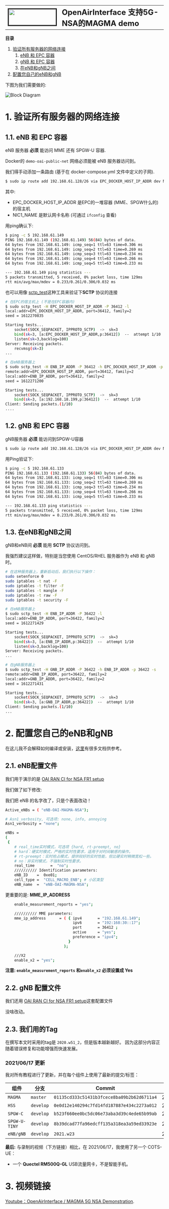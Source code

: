 <table style="border-collapse: collapse; border: none;">
  <tr style="border-collapse: collapse; border: none;">
    <td style="border-collapse: collapse; border: none;">
      <a href="http://www.openairinterface.org/">
         <img src="./images/oai_final_logo.png" alt="" border=3 height=50 width=150>
         </img>
      </a>
    </td>
    <td style="border-collapse: collapse; border: none; vertical-align: center;">
      <b><font size = "5">OpenAirInterface 支持5G-NSA的MAGMA demo</font></b>
    </td>
  </tr>
</table>


**目录**

1.  [验证所有服务器的网络连接](#1-验证所有服务器的网络连接)
    1.  [eNB 和 EPC 容器](#11-eNB-和-EPC-容器)
    2.  [gNB 和 EPC 容器](#12-gNB-和-EPC-容器)
    3.  [在eNB和gNB之间](#13-在eNB和gNB之间)
2.  [配置您自己的eNB和gNB](#2-配置您自己的eNB和gNB)

下图为我们需要做的:

![Block Diagram](./images/OAI-MAGMA-NSA-Demo-Network-configuration.png)


# 1. 验证所有服务器的网络连接 #

## 1.1. eNB 和 EPC 容器 ##

eNB 服务器 **必须** 能访问 MME 还有 SPGW-U 容器.

Docker的 `demo-oai-public-net` 网络必须能被 eNB 服务器访问到。

我们得手动添加一条路由 (基于在 docker-compose.yml 文件中定义的子网).

```bash
$ sudo ip route add 192.168.61.128/26 via EPC_DOCKER_HOST_IP_ADDR dev NIC1_NAME
```

其中:

- EPC_DOCKER_HOST_IP_ADDR 是EPC的一堆容器 (MME、SPGW什么的) 的宿主机
- NIC1_NAME 是默认网卡名称 (可通过 `ifconfig` 查看)

用ping确认下:

```bash
$ ping -c 5 192.168.61.149
PING 192.168.61.149 (192.168.61.149) 56(84) bytes of data.
64 bytes from 192.168.61.149: icmp_seq=1 ttl=63 time=0.306 ms
64 bytes from 192.168.61.149: icmp_seq=2 ttl=63 time=0.269 ms
64 bytes from 192.168.61.149: icmp_seq=3 ttl=63 time=0.234 ms
64 bytes from 192.168.61.149: icmp_seq=4 ttl=63 time=0.266 ms
64 bytes from 192.168.61.149: icmp_seq=5 ttl=63 time=0.233 ms

--- 192.168.61.149 ping statistics ---
5 packets transmitted, 5 received, 0% packet loss, time 129ms
rtt min/avg/max/mdev = 0.233/0.261/0.306/0.032 ms
```

也可以用像 [sctp_test](https://manpages.debian.org/testing/lksctp-tools/sctp_test.1.en.html)这种工具来验证下**SCTP** 协议的连接

```bash
# 在EPC的宿主机上 (不是在EPC容器内)
$ sudo sctp_test -H EPC_DOCKER_HOST_IP_ADDR -P 36412 -l
local:addr=EPC_DOCKER_HOST_IP_ADDR, port=36412, family=2
seed = 1612270835

Starting tests...
	socket(SOCK_SEQPACKET, IPPROTO_SCTP)  ->  sk=3
	bind(sk=3, [a:EPC_DOCKER_HOST_IP_ADDR,p:36412])  --  attempt 1/10
	listen(sk=3,backlog=100)
Server: Receiving packets.
	recvmsg(sk=3) 
...
```

```bash
# 在eNB服务器上
$ sudo sctp_test -H ENB_IP_ADDR -P 36412 -h EPC_DOCKER_HOST_IP_ADDR -p 36412 -s
remote:addr=EPC_DOCKER_HOST_IP_ADDR, port=36412, family=2
local:addr=ENB_IP_ADDR, port=36412, family=2
seed = 1612271200

Starting tests...
	socket(SOCK_SEQPACKET, IPPROTO_SCTP)  ->  sk=3
	bind(sk=3, [a:192.168.18.199,p:36412])  --  attempt 1/10
Client: Sending packets.(1/10)
....
```
## 1.2. gNB 和 EPC 容器 ##

gNB服务器 **必须** 能访问到SPGW-U容器

```bash
$ sudo ip route add 192.168.61.128/26 via EPC_DOCKER_HOST_IP_ADDR dev NIC2_NAME
```

用Ping验证下:

```bash
$ ping -c 5 192.168.61.133
PING 192.168.61.133 (192.168.61.133) 56(84) bytes of data.
64 bytes from 192.168.61.133: icmp_seq=1 ttl=63 time=0.306 ms
64 bytes from 192.168.61.133: icmp_seq=2 ttl=63 time=0.269 ms
64 bytes from 192.168.61.133: icmp_seq=3 ttl=63 time=0.234 ms
64 bytes from 192.168.61.133: icmp_seq=4 ttl=63 time=0.266 ms
64 bytes from 192.168.61.133: icmp_seq=5 ttl=63 time=0.233 ms

--- 192.168.61.133 ping statistics ---
5 packets transmitted, 5 received, 0% packet loss, time 129ms
rtt min/avg/max/mdev = 0.233/0.261/0.306/0.032 ms
```

## 1.3. 在eNB和gNB之间 ##

gNB和eNB间 **必须** 能用 **SCTP** 协议访问到。

我强烈建议这样做，特别是当您使用 CentOS/RHEL 服务器作为 eNB 和 gNB 时。

```bash
# 在这种服务器上，重新启动后，我们执行以下操作：
sudo setenforce 0
sudo iptables -t nat -F
sudo iptables -t filter -F
sudo iptables -t mangle -F
sudo iptables -t raw -F
sudo iptables -t security -F
```

```bash
# 在eNB服务器上
$ sudo sctp_test -H ENB_IP_ADDR -P 36422 -l
local:addr=ENB_IP_ADDR, port=36422, family=2
seed = 1612271429

Starting tests...
	socket(SOCK_SEQPACKET, IPPROTO_SCTP)  ->  sk=3
	bind(sk=3, [a:ENB_IP_ADDR,p:36422])  --  attempt 1/10
	listen(sk=3,backlog=100)
Server: Receiving packets.
...
```

```bash
# 在gNB服务器上
$ sudo sctp_test -H GNB_IP_ADDR -P 36422 -h ENB_IP_ADDR -p 36422 -s
remote:addr=ENB_IP_ADDR, port=36422, family=2
local:addr=GNB_IP_ADDR, port=36422, family=2
seed = 1612271431

Starting tests...
	socket(SOCK_SEQPACKET, IPPROTO_SCTP)  ->  sk=3
	bind(sk=3, [a:GNB_IP_ADDR,p:36422])  --  attempt 1/10
Client: Sending packets.(1/10)
...
```

# 2. 配置您自己的eNB和gNB #

在这儿我不会解释如何编译或安装，[这里](https://gitlab.eurecom.fr/oai/openairinterface5g/-/tree/develop/doc)有很多文档供参考。

## 2.1. eNB配置文件 ##

我们用于演示的是 [OAI RAN CI for NSA FR1 setup](https://gitlab.eurecom.fr/oai/openairinterface5g/-/blob/develop/ci-scripts/conf_files/enb.band7.tm1.fr1.25PRB.usrpb210.conf)

我们做了如下修改:

我们把 eNB 的名字改了，只是个表面改动！

```bash
Active_eNBs = ( "eNB-OAI-MAGMA-NSA");

# Asn1_verbosity, 可选项: none, info, annoying
Asn1_verbosity = "none";

eNBs =
(
 {
    # real_time实时模式，可选项 {hard, rt-preempt, no}
    # hard：硬实时模式，严格的实时性要求，适用于对时间敏感的操作。
    # rt-preempt：实时抢占模式，提供较好的实时性能，但比硬实时稍微宽松一些。
    # no：非实时模式，不强制实时性要求。
    real_time       =  "no";
    ////////// Identification parameters:
    eNB_ID    =  0xe01;
    cell_type =  "CELL_MACRO_ENB"; # 小区类型
    eNB_name  =  "eNB-OAI-MAGMA-NSA";
```

更重要的是:  **MME_IP_ADDRESS**

```bash
    enable_measurement_reports = "yes";

    ////////// MME parameters:
    mme_ip_address      = ( { ipv4       = "192.168.61.149";
                              ipv6       = "192:168:30::17";
                              port       = 36412 ;
                              active     = "yes";
                              preference = "ipv4";
                            }
                          );

    ///X2
    enable_x2 = "yes";
```

**注意: `enable_measurement_reports` 和`enable_x2` 必须设置成 Yes**

## 2.2. gNB 配置文件 ##

我们还用 [OAI RAN CI for NSA FR1 setup](https://gitlab.eurecom.fr/oai/openairinterface5g/-/blob/develop/ci-scripts/conf_files/gnb.band78.tm1.fr1.106PRB.usrpb210.conf)这套配置文件

没啥改动。

## 2.3. 我们用的Tag ##

在撰写本文时采用的tag是 `2020.w51_2`，但是版本越新越好。 因为这部分内容正随着错误修复和功能增强而快速发展。

### 2021/06/17 更新 ###

我对所有教程进行了更新，并在每个组件上使用了最新的提交/标签：

组件 | 分支 | Commit | 日期
--- | --- | --- | ---
`MAGMA` | `master` | `01135cd333c51431b3fcece8ba09b2b62d6711a4` | 2021/06/13
`HSS`   | `develop` | `0e0d12e140294c7fd14fd187887e434c2273a012` | 2021/05/21
`SPGW-C` | `develop` | `b523f660ee0bc5dc06e73aba3d39c4ede65b99ab` | 2021/05/31
`SPGW-U-TINY` | `develop` | `8b39dcad77fa96edcff135a318ea3a59ed33923e` | 2021/06/01
`eNB/gNB` | `develop` | `2021.w23` | 2021/06/14

**最后:** 与录制的视频（下方链接）相比，在 2021/06/17，我使用了另一个 COTS-UE：

* 一个 **Quectel RM500Q-GL** USB流量网卡，不是智能手机。

# 3. 视频链接 #

 [Youtube：OpenAirInterface / MAGMA 5G NSA Demonstration](https://youtu.be/bnhguk6CfOk).

